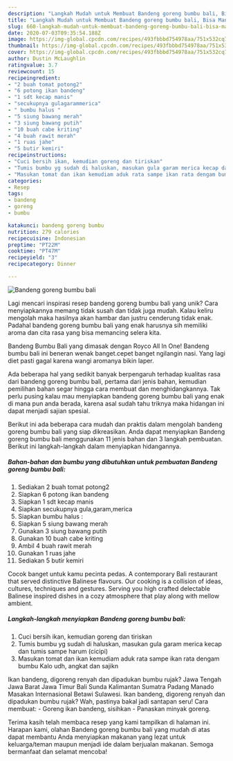 ```yaml
---
description: "Langkah Mudah untuk Membuat Bandeng goreng bumbu bali, Bisa Manjain Lidah"
title: "Langkah Mudah untuk Membuat Bandeng goreng bumbu bali, Bisa Manjain Lidah"
slug: 660-langkah-mudah-untuk-membuat-bandeng-goreng-bumbu-bali-bisa-manjain-lidah
date: 2020-07-03T09:35:54.188Z
image: https://img-global.cpcdn.com/recipes/493fbbbd754978aa/751x532cq70/bandeng-goreng-bumbu-bali-foto-resep-utama.jpg
thumbnail: https://img-global.cpcdn.com/recipes/493fbbbd754978aa/751x532cq70/bandeng-goreng-bumbu-bali-foto-resep-utama.jpg
cover: https://img-global.cpcdn.com/recipes/493fbbbd754978aa/751x532cq70/bandeng-goreng-bumbu-bali-foto-resep-utama.jpg
author: Dustin McLaughlin
ratingvalue: 3.7
reviewcount: 15
recipeingredient:
- "2 buah tomat potong2"
- "6 potong ikan bandeng"
- "1 sdt kecap manis"
- "secukupnya gulagarammerica"
- " bumbu halus "
- "5 siung bawang merah"
- "3 siung bawang putih"
- "10 buah cabe kriting"
- "4 buah rawit merah"
- "1 ruas jahe"
- "5 butir kemiri"
recipeinstructions:
- "Cuci bersih ikan, kemudian goreng dan tiriskan"
- "Tumis bumbu yg sudah di haluskan, masukan gula garam merica kecap dan tumis sampe harum (cicipi)"
- "Masukan tomat dan ikan kemudiam aduk rata sampe ikan rata dengam bumbu Kalo udh, angkat dan sajikn"
categories:
- Resep
tags:
- bandeng
- goreng
- bumbu

katakunci: bandeng goreng bumbu 
nutrition: 279 calories
recipecuisine: Indonesian
preptime: "PT22M"
cooktime: "PT47M"
recipeyield: "3"
recipecategory: Dinner

---
```



![Bandeng goreng bumbu bali](https://img-global.cpcdn.com/recipes/493fbbbd754978aa/751x532cq70/bandeng-goreng-bumbu-bali-foto-resep-utama.jpg)

Lagi mencari inspirasi resep bandeng goreng bumbu bali yang unik? Cara menyiapkannya memang tidak susah dan tidak juga mudah. Kalau keliru mengolah maka hasilnya akan hambar dan justru cenderung tidak enak. Padahal bandeng goreng bumbu bali yang enak harusnya sih memiliki aroma dan cita rasa yang bisa memancing selera kita.

Bandeng Bumbu Bali yang dimasak dengan Royco All In One! Bandeng bumbu bali ini beneran wenak banget.cepet banget ngilangin nasi. Yang lagi diet pasti gagal karena wangi aromanya bikin laper.

Ada beberapa hal yang sedikit banyak berpengaruh terhadap kualitas rasa dari bandeng goreng bumbu bali, pertama dari jenis bahan, kemudian pemilihan bahan segar hingga cara membuat dan menghidangkannya. Tak perlu pusing kalau mau menyiapkan bandeng goreng bumbu bali yang enak di mana pun anda berada, karena asal sudah tahu triknya maka hidangan ini dapat menjadi sajian spesial.


Berikut ini ada beberapa cara mudah dan praktis dalam mengolah bandeng goreng bumbu bali yang siap dikreasikan. Anda dapat menyiapkan Bandeng goreng bumbu bali menggunakan 11 jenis bahan dan 3 langkah pembuatan. Berikut ini langkah-langkah dalam menyiapkan hidangannya.

<!--inarticleads1-->

##### Bahan-bahan dan bumbu yang dibutuhkan untuk pembuatan Bandeng goreng bumbu bali:

1. Sediakan 2 buah tomat potong2
1. Siapkan 6 potong ikan bandeng
1. Siapkan 1 sdt kecap manis
1. Siapkan secukupnya gula,garam,merica
1. Siapkan  bumbu halus :
1. Siapkan 5 siung bawang merah
1. Gunakan 3 siung bawang putih
1. Gunakan 10 buah cabe kriting
1. Ambil 4 buah rawit merah
1. Gunakan 1 ruas jahe
1. Sediakan 5 butir kemiri


Cocok banget untuk kamu pecinta pedas. A contemporary Bali restaurant that served distinctive Balinese flavours. Our cooking is a collision of ideas, cultures, techniques and gestures. Serving you high crafted delectable Balinese inspired dishes in a cozy atmosphere that play along with mellow ambient. 

<!--inarticleads2-->

##### Langkah-langkah menyiapkan Bandeng goreng bumbu bali:

1. Cuci bersih ikan, kemudian goreng dan tiriskan
1. Tumis bumbu yg sudah di haluskan, masukan gula garam merica kecap dan tumis sampe harum (cicipi)
1. Masukan tomat dan ikan kemudiam aduk rata sampe ikan rata dengam bumbu Kalo udh, angkat dan sajikn


Ikan bandeng, digoreng renyah dan dipadukan bumbu rujak? Jawa Tengah Jawa Barat Jawa Timur Bali Sunda Kalimantan Sumatra Padang Manado Masakan Internasional Betawi Sulawesi. Ikan bandeng, digoreng renyah dan dipadukan bumbu rujak? Wah, pastinya bakal jadi santapan seru! Cara membuat: - Goreng ikan bandeng, sisihkan - Panaskan minyak goreng. 

Terima kasih telah membaca resep yang kami tampilkan di halaman ini. Harapan kami, olahan Bandeng goreng bumbu bali yang mudah di atas dapat membantu Anda menyiapkan makanan yang lezat untuk keluarga/teman maupun menjadi ide dalam berjualan makanan. Semoga bermanfaat dan selamat mencoba!

